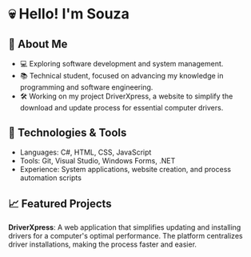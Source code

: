 # **💀 Hello! I'm Souza**

 ## 👻 About Me

* 💻 Exploring software development and system management.
* 📚 Technical student, focused on advancing my knowledge in programming and software engineering.
* 🛠 Working on my project DriverXpress, a website to simplify the download and update process for essential computer drivers.

## 🔧 Technologies & Tools
* Languages: C#, HTML, CSS, JavaScript
* Tools: Git, Visual Studio, Windows Forms, .NET
* Experience: System applications, website creation, and process automation scripts

## 📈 Featured Projects
**DriverXpress**: A web application that simplifies updating and installing drivers for a computer's optimal performance. The platform centralizes driver installations, making the process faster and easier.

